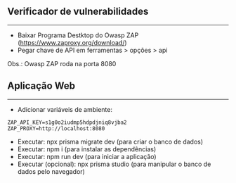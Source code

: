 ## Verificador de vulnerabilidades
--------
- Baixar Programa Destktop do Owasp ZAP (https://www.zaproxy.org/download/)
- Pegar chave de API em ferramentas > opções > api

Obs.: Owasp ZAP roda na porta 8080

## Aplicação Web
------
- Adicionar variáveis de ambiente:
```env
ZAP_API_KEY=s1g0o2iudmp5hdpdjniq8vjba2
ZAP_PROXY=http://localhost:8080
```
- Executar: npx prisma migrate dev (para criar o banco de dados)
- Executar: npm i (para instalar as dependências)
- Executar: npm run dev (para iniciar a aplicação)
- Executar (opcional): npx prisma studio (para manipular o banco de dados pelo navegador)